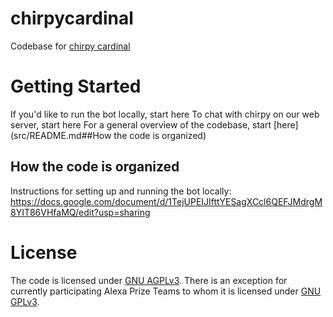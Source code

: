 # chirpycardinal
Codebase for [chirpy cardinal](https://stanfordnlp.github.io/chirpycardinal/) 

# Getting Started
If you'd like to run the bot locally, start here <link>
To chat with chirpy on our web server, start here <link>
For a general overview of the codebase, start [here](src/README.md##How the code is organized)

## How the code is organized

Instructions for setting up and running the bot locally: https://docs.google.com/document/d/1TejUPEIJIfttYESagXCcl6QEFJMdrgM8YIT86VHfaMQ/edit?usp=sharing

# License
The code is licensed under [GNU AGPLv3](https://www.gnu.org/licenses/agpl-3.0.en.html). There is an exception for currently participating Alexa Prize Teams to whom it is licensed under [GNU GPLv3](https://www.gnu.org/licenses/gpl-3.0.html). 
